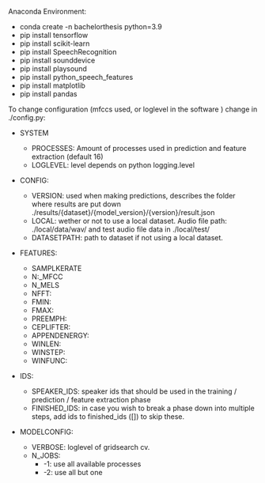 Anaconda Environment: 
- conda create -n bachelorthesis python=3.9
- pip install tensorflow
- pip install scikit-learn
- pip install SpeechRecognition 
- pip install sounddevice
- pip install playsound
- pip install python_speech_features
- pip install matplotlib
- pip install pandas



[comment]: <> (- pip install pyannote.db.voxceleb)


To change configuration (mfccs used, or loglevel in the software ) change in  ./config.py:
- SYSTEM
    - PROCESSES: Amount of processes used in prediction and feature extraction (default 16)
    - LOGLEVEL: level depends on python logging.level
- CONFIG:
    - VERSION: used when making predictions, describes the folder where results are put down ./results/{dataset}/{model_version}/{version}/result.json
    - LOCAL: wether or not to use a local dataset. Audio file path: ./local/data/wav/ and  test audio file data in ./local/test/
    - DATASETPATH: path to dataset if not using a local dataset.
    
- FEATURES:
    - SAMPLKERATE 
    - N:_MFCC 
    - N_MELS
    - NFFT:
    - FMIN:
    - FMAX:
    - PREEMPH:
    - CEPLIFTER:
    - APPENDENERGY:
    - WINLEN:
    - WINSTEP:
    - WINFUNC:
    
- IDS:
    - SPEAKER_IDS: speaker ids that should be used in the training / prediction / feature extraction phase
    - FINISHED_IDS: in case you wish to break a phase down into multiple steps, add ids to finished_ids ([]) to skip these.
    
- MODELCONFIG:
    - VERBOSE: loglevel of gridsearch cv. 
    - N_JOBS: 
      - -1: use all available processes 
      - -2: use all but one
    